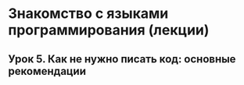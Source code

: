 # Знакомство с языками программирования (лекции)

## Урок 5. Как не нужно писать код: основные рекомендации

